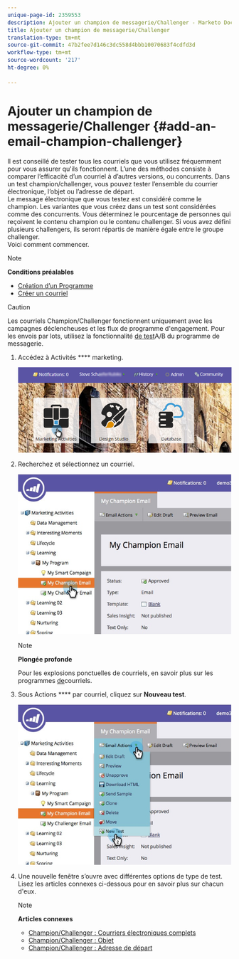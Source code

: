 ```yaml
---
unique-page-id: 2359553
description: Ajouter un champion de messagerie/Challenger - Marketo Docs - Documentation du produit
title: Ajouter un champion de messagerie/Challenger
translation-type: tm+mt
source-git-commit: 47b2fee7d146c3dc558d4bbb10070683f4cdfd3d
workflow-type: tm+mt
source-wordcount: '217'
ht-degree: 0%

---
```



# Ajouter un champion de messagerie/Challenger {#add-an-email-champion-challenger}

Il est conseillé de tester tous les courriels que vous utilisez fréquemment pour vous assurer qu&#39;ils fonctionnent. L’une des méthodes consiste à comparer l’efficacité d’un courriel à d’autres versions, ou concurrents. Dans un test champion/challenger, vous pouvez tester l’ensemble du courrier électronique, l’objet ou l’adresse de départ.\
Le message électronique que vous testez est considéré comme le champion. Les variantes que vous créez dans un test sont considérées comme des concurrents. Vous déterminez le pourcentage de personnes qui reçoivent le contenu champion ou le contenu challenger. Si vous avez défini plusieurs challengers, ils seront répartis de manière égale entre le groupe challenger.\
Voici comment commencer.

>[!NOTE]
>
>**Conditions préalables**
>
>* [Création d’un Programme](../../../../../product-docs/core-marketo-concepts/programs/creating-programs/create-a-program.md)
>* [Créer un courriel](../../../../../product-docs/email-marketing/general/creating-an-email/create-an-email.md)

>



>[!CAUTION]
>
>Les courriels Champion/Challenger fonctionnent uniquement avec les campagnes déclencheuses et les flux de programme d&#39;engagement. Pour les envois par lots, utilisez la fonctionnalité [de test](../../../../../product-docs/email-marketing/email-programs/email-program-actions/email-test-a-b-test/add-an-a-b-test.md)A/B du programme de messagerie.

1. Accédez à Activités **** marketing.

   ![](assets/login-marketing-activities.png)

1. Recherchez et sélectionnez un courriel.

   ![](assets/champion1.jpg)

   >[!NOTE]
   >
   >**Plongée profonde**
   >
   >
   >Pour les explosions ponctuelles de courriels, en savoir plus sur les programmes [de](http://docs.marketo.com/display/docs/email+programs)courriels.

1. Sous Actions **** par courriel, cliquez sur **Nouveau test**.

   ![](assets/chmapion2.jpg)

1. Une nouvelle fenêtre s’ouvre avec différentes options de type de test. Lisez les articles connexes ci-dessous pour en savoir plus sur chacun d&#39;eux.

   >[!NOTE]
   >
   >**Articles connexes**
   >
   >    
   >    
   >    * [Champion/Challenger : Courriers électroniques complets](champion-challenger-whole-emails.md)
   >    * [Champion/Challenger : Objet](champion-challenger-subject-line.md)
   >    * [Champion/Challenger : Adresse de départ](champion-challenger-from-address.md)


